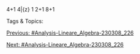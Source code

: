 4+1
4|{z}
1
2+1
8+1

   Tags & Topics:
   

[Previous: #Analysis-Lineare_Algebra-230308_226](Analysis-Lineare_Algebra-230308_226.md)

[Next: #Analysis-Lineare_Algebra-230308_226](Analysis-Lineare_Algebra-230308_226.md)